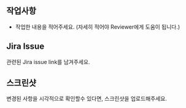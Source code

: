 ## 작업사항

-   작업한 내용을 적어주세요. (자세히 적어야 Reviewer에게 도움이 됩니다.)

## Jira Issue

관련된 Jira issue link를 남겨주세요.

## 스크린샷

변경된 사항을 시각적으로 확인할수 있다면, 스크린샷을 업로드해주세요.
